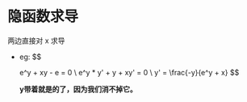 # 隐函数求导
两边直接对 x 求导

* eg: 
    $$

    e^y + xy - e = 0
    \\
    e^y * y' + y + xy' = 0
    \\
    y' = \frac{-y}{e^y + x}
    $$
    
    **y带着就是的了，因为我们消不掉它。**
    
